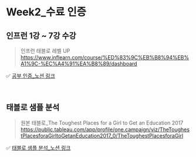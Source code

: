 # Week2_수료 인증 

## 인프런 1강 ~ 7강 수강

> 인프런 태블로 레벨 UP 
> <br />
> https://www.inflearn.com/course/%ED%83%9C%EB%B8%94%EB%A1%9C-%EC%A4%91%EA%B8%89/dashboard


✅ [공부 인증_노션 링크](https://alsoyeon21.notion.site/2-1c2c9ac961f64623b6e72c811fe5e2c3)

<br />

## 태블로 샘플 분석

> 원본 태블로_The Toughest Places for a Girl to Get an Education 2017
> <br />
> https://public.tableau.com/app/profile/one.campaign/viz/TheToughestPlacesforaGirltoGetanEducation2017_0/TheToughestPlacesforaGirl


✅ [태블로 샘플 분석_노션 링크](https://alsoyeon21.notion.site/2-7185df3cbb634546843a5d95901e5660)
